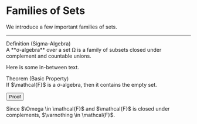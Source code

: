 # Families of Sets

We introduce a few important families of sets.

---

<div class="box definition">
  <div class="title">Definition (Sigma-Algebra)</div>
  A **σ-algebra** over a set Ω is a family of subsets closed under complement and countable unions.
</div>

Here is some in-between text.

<div class="box theorem">
  <div class="title">Theorem (Basic Property)</div>
  If $\mathcal{F}$ is a σ-algebra, then it contains the empty set.
</div>

<button class="collapsible">Proof</button>
<div class="content">
  Since $\Omega \in \mathcal{F}$ and $\mathcal{F}$ is closed under complements, $\varnothing \in \mathcal{F}$.
</div>
